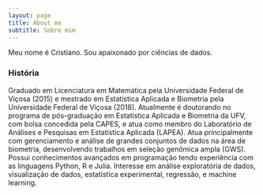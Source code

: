 ```yaml
---
layout: page
title: About me
subtitle: Sobre mim
---
```


Meu nome é Cristiano. Sou apaixonado por ciências de dados.

### História


Graduado em Licenciatura em Matemática pela Universidade Federal de Viçosa (2015) e mestrado em Estatística Aplicada e Biometria pela Universidade Federal de Viçosa (2018). Atualmente é doutorando no programa de pós-graduação em Estatística Aplicada e Biometria da UFV, com bolsa concedida pela CAPES, e atua como membro do Laboratório de Análises e Pesquisas em Estatística Aplicada (LAPEA). Atua principalmente com gerenciamento e análise de grandes conjuntos de dados na área de biometria, desenvolvendo trabalhos em seleção genômica ampla (GWS). Possui conhecimentos avançados em programação tendo experiência com as linguagens Python, R e Julia. Interesse em análise exploratória de dados, visualização de dados, estatística experimental, regressão, e machine learning.

